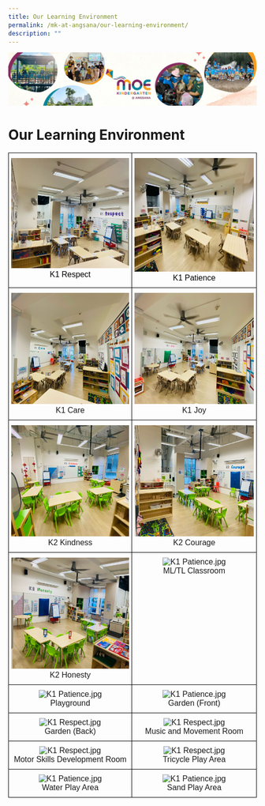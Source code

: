 ```yaml
---
title: Our Learning Environment
permalink: /mk-at-angsana/our-learning-environment/
description: ""
---
```

![](/images/MK-Angsana.jpg)

Our Learning Environment
========================


<style type="text/css">
.tg  {border-collapse:collapse;border-spacing:0;}
.tg td{border-color:black;border-style:solid;border-width:1px;font-family:Arial, sans-serif;font-size:14px;
  overflow:hidden;padding:10px 5px;word-break:normal;}
.tg th{border-color:black;border-style:solid;border-width:1px;font-family:Arial, sans-serif;font-size:14px;
  font-weight:normal;overflow:hidden;padding:10px 5px;word-break:normal;}
.tg .tg-lvth{font-size:16px;text-align:center;vertical-align:top}
</style>
<table class="tg">
<thead>
  <tr>
    <th class="tg-lvth"><img src="/images/MK@Angsana/K1%20Respect%20resized.jpg" width="297" height="222.75"><br><span style="font-weight:400;color:#000">K1 Respect</span></th>
    <th class="tg-lvth"><img src="/images/MK@Angsana/K1%20Patience%20resized.jpg" width="306" height="229.5"><br><span style="font-weight:400;color:#000">K1 Patience</span></th>
  </tr>
</thead>
<tbody>
  <tr>
    <td class="tg-lvth"><img src="/images/MK@Angsana/K1%20Care%20resized.jpg" width="300" height="225"><br><span style="font-weight:400;font-style:normal;text-decoration:none">K1 Care</span></td>
    <td class="tg-lvth"><img src="/images/MK@Angsana/K1%20Joy%20resized.jpg" width="300" height="225"><br><span style="font-weight:400;font-style:normal;text-decoration:none">K1 Joy</span></td>
  </tr>
  <tr>
		<td class="tg-lvth"><img src="/images/MK@Angsana/K2%20Kindness%20resized.jpg" width="300" height="225"><br><span style="font-weight:400;font-style:normal;text-decoration:none">K2 Kindness</span></td>
    <td class="tg-lvth"><img src="/images/MK@Angsana/K2%20Courage%20resized.jpg" width="300" height="225"><br><span style="font-weight:400;font-style:normal;text-decoration:none">K2 Courage</span></td>
  </tr>
  <tr>
		   <td class="tg-lvth"><img src="/images/MK@Angsana/K2%20Honesty%20resized.jpg" width="300" height="225"><br><span style="font-weight:400;font-style:normal;text-decoration:none">K2 Honesty</span></td>
    <td class="tg-lvth"><img src="https://angsanapri.moe.edu.sg/qql/slot/u167/2022/MK@Angsana/Our%20Learning%20Environment/ML_TL%20Classroom.jpg" alt="K1 Patience.jpg" width="300" height="225"><br><span style="font-weight:400;font-style:normal;text-decoration:none">ML/TL Classroom</span></td>
  </tr>
  <tr>
    <td class="tg-lvth"><img src="https://angsanapri.moe.edu.sg/qql/slot/u167/2022/MK@Angsana/Our%20Learning%20Environment/Playground.jpg" alt="K1 Patience.jpg" width="300" height="225"><br><span style="font-weight:400;font-style:normal;text-decoration:none">Playground</span></td>
    <td class="tg-lvth"><img src="https://angsanapri.moe.edu.sg/qql/slot/u167/2022/MK@Angsana/Our%20Learning%20Environment/Garden%20(Front).jpg" alt="K1 Patience.jpg" width="300" height="225"><br><span style="font-weight:400;font-style:normal;text-decoration:none">Garden (Front)</span></td>
  </tr>
  <tr>
    <td class="tg-lvth"><img src="https://angsanapri.moe.edu.sg/qql/slot/u167/2022/MK@Angsana/Our%20Learning%20Environment/Garden%20(Back).jpg" alt="K1 Respect.jpg" width="300" height="225"><br><span style="font-weight:400;font-style:normal;text-decoration:none">Garden (Back)</span></td>
    <td class="tg-lvth"><img src="https://angsanapri.moe.edu.sg/qql/slot/u167/2022/MK@Angsana/Our%20Learning%20Environment/Music%20and%20Movement%20Room.jpg" alt="K1 Respect.jpg" width="300" height="225"><br><span style="font-weight:400;font-style:normal;text-decoration:none">Music and Movement Room</span></td>
  </tr>
  <tr>
    <td class="tg-lvth"><img src="https://angsanapri.moe.edu.sg/qql/slot/u167/2022/MK@Angsana/Our%20Learning%20Environment/Motor%20Skills%20Development%20Room.jpg" alt="K1 Respect.jpg" width="300" height="225"><br><span style="font-weight:400;font-style:normal;text-decoration:none">Motor Skills Development Room</span></td>
    <td class="tg-lvth"><img src="https://angsanapri.moe.edu.sg/qql/slot/u167/2022/MK@Angsana/Our%20Learning%20Environment/Tricycle%20Play%20Area.jpg" alt="K1 Respect.jpg" width="300" height="225"><br><span style="font-weight:400;font-style:normal;text-decoration:none">Tricycle Play Area</span></td>
  </tr>
  <tr>
    <td class="tg-lvth"><img src="https://angsanapri.moe.edu.sg/qql/slot/u167/2022/MK@Angsana/Our%20Learning%20Environment/Water%20Play%20Area.jpg" alt="K1 Patience.jpg" width="300" height="225"><br><span style="font-weight:400;font-style:normal;text-decoration:none">Water Play Area</span></td>
    <td class="tg-lvth"><img src="https://angsanapri.moe.edu.sg/qql/slot/u167/2022/MK@Angsana/Our%20Learning%20Environment/Sand%20Play%20Area.jpg" alt="K1 Patience.jpg" width="300" height="225"><br><span style="font-weight:400;font-style:normal;text-decoration:none">Sand Play Area</span></td>
  </tr>
</tbody>
</table>
